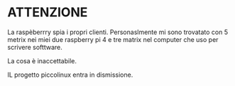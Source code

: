 # ATTENZIONE
La raspèberrry spia i propri clienti.
Personaslmente mi sono trovatato con 5 metrix nei miei due raspberry pi 4 e tre matrix nel computer che uso per scrivere softtware.

La cosa è inaccettabile.

IL progetto piccolinux entra in dismissione.
